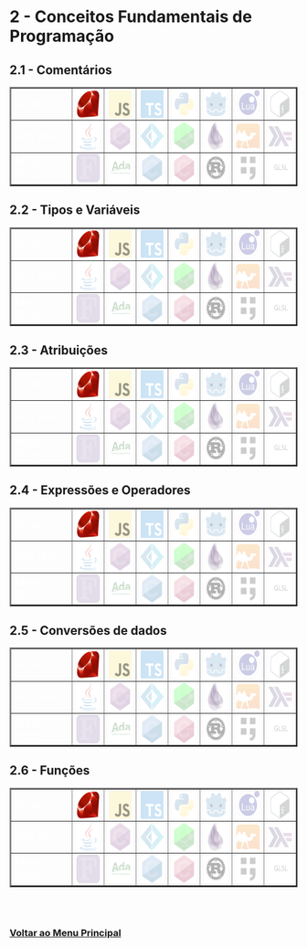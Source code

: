 # 2 - Conceitos Fundamentais de Programação

## 2.1 - Comentários

<table id="id-21" border="2" align="center">
    <tr>
        <td colspan="2" align="left"><font size="4" color="FFFFFF">Script</font></td>
        <td align="center">
            <a ref="" title="Ruby">
                <img align="center" height="50" src="..\..\Arquives/img/svg/devicon/ruby-original.svg"/>
            </a>
        </td>
        <td align="center">
            <a ref="" title="JavaScript">
                <img align="center" height="50" src="..\..\Arquives/img/svg/devicon/opacity/javascript-original.svg"/>
            </a>
        </td>
        <td align="center">
            <a ref="" title="Typescript">
                <img align="center" height="50" src="..\..\Arquives/img/svg/devicon/opacity/typescript-original.svg"/>
            </a>
        </td>
        <td align="center">
            <a ref="" title="Python">
                <img align="center" height="50" src="..\..\Arquives/img/svg/devicon/opacity/python-original.svg"/>
            </a>
        </td>
        <td align="center">
            <a ref="" title="GDscript">
                <img align="center" height="50" src="..\..\Arquives/img/svg/devicon/opacity/godot-original.svg"/>
            </a>
        </td>
        <td align="center">
            <a ref="" title="Lua">
                <img align="center" height="50" src="..\..\Arquives/img/svg/devicon/opacity/lua-original-wordmark.svg"/>
            </a>
        </td>
        <td align="center">
            <a ref="" title="Shell Script">
                <img align="center" height="50" src="..\..\Arquives/img/svg/devicon/opacity/bash-original-fundo.svg"/>
            </a>
        </td>
    </tr>
    <tr>
        <td colspan="2" align="left"><font size="4" color="FFFFFF">Alto Nível</font></td>
        <td align="center">
            <a ref="" title="Java">
                <img align="center" height="50" src="..\..\Arquives/img/svg/devicon/opacity/java-original.svg"/>
            </a>
        </td>
        <td align="center">
            <a ref="" title="C sharp">
                <img align="center" height="50" src="..\..\Arquives/img/svg/devicon/opacity/csharp-original.svg"/>
            </a>
        </td>
        <td align="center">
            <a ref="" title="F sharp">
                <img align="center" height="50" src="..\..\Arquives/img/svg/devicon/opacity/fsharp-original.svg"/>
            </a>
        </td>
        <td align="center">
            <a ref="" title="Q Sharp">
                <img align="center" height="50" src="..\..\Arquives/img/svg/devicon/opacity/qsharp-original.svg"/>
            </a>
        </td>
         <td align="center">
            <a ref="" title="Elixir">
                <img align="center" height="50" src="..\..\Arquives/img/svg/devicon/opacity/elixir-original.svg"/>
            </a>
        </td>
        <td align="center">
            <a ref="" title="OCaml">
                <img align="center" height="50" src="..\..\Arquives/img/svg/devicon/opacity/ocaml-original.svg"/>
            </a>
        </td>
        <td align="center">
            <a ref="" title="Haskell">
                <img align="center" height="50" src="..\..\Arquives/img/svg/devicon/opacity/haskell-original.svg"/>
            </a>
        </td>
    </tr>
    <tr>
        <td colspan="2" align="left"><font size="4" color="FFFFFF">Médio Nível</font></td>
        <td align="center">
            <a ref="" title="Fortran">
                <img align="center" height="50" src="..\..\Arquives/img/svg/Outhers/opacity/Fortran_logo.svg"/>
            </a>
        </td>
            <td align="center">
            <a ref="" title="Ada">
                <img align="center" height="50" src="..\..\Arquives/img/svg/Outhers/opacity/Ada_horizon_green_logo_with_slogan-edit.svg"/>
            </a>
        </td>
        <td align="center">
            <a ref="" title="C lang">
                <img align="center" height="50" src="..\..\Arquives/img/svg/devicon/opacity/c-original.svg"/>
            </a>
        </td> 
        <td align="center">
            <a ref="" title="C++ lang">
                <img align="center" height="50" src="..\..\Arquives/img/svg/devicon/opacity/cplusplus-original.svg"/>
            </a>
        </td>
        <td align="center">
            <a ref="" title="Rust">
                <img align="center" height="50" src="..\..\Arquives/img/svg/devicon/opacity/rust-plain.svg"/>
            </a>
        </td>
        <td align="center">
            <a ref="" title="Forth">
                <img align="center" height="50" src="..\..\Arquives/img/svg/Own/opacity/Forth-Language-white-background.svg"/>
            </a>
        </td>
        <td align="center">
            <a ref="" title="GLSL">
                <img align="center" height="50" src="..\..\Arquives/img/svg/Own/opacity/GLSL-Language-white-background.svg"/>
            </a>
        </td>
    </tr>
</table>

## 2.2 - Tipos e Variáveis

<table id="id-22" border="2" align="center">
    <tr>
        <td colspan="2" align="left"><font size="4" color="FFFFFF">Script</font></td>
        <td align="center">
            <a ref="" title="Ruby">
                <img align="center" height="50" src="..\..\Arquives/img/svg/devicon/ruby-original.svg"/>
            </a>
        </td>
        <td align="center">
            <a ref="" title="JavaScript">
                <img align="center" height="50" src="..\..\Arquives/img/svg/devicon/opacity/javascript-original.svg"/>
            </a>
        </td>
        <td align="center">
            <a ref="" title="Typescript">
                <img align="center" height="50" src="..\..\Arquives/img/svg/devicon/opacity/typescript-original.svg"/>
            </a>
        </td>
        <td align="center">
            <a ref="" title="Python">
                <img align="center" height="50" src="..\..\Arquives/img/svg/devicon/opacity/python-original.svg"/>
            </a>
        </td>
        <td align="center">
            <a ref="" title="GDscript">
                <img align="center" height="50" src="..\..\Arquives/img/svg/devicon/opacity/godot-original.svg"/>
            </a>
        </td>
        <td align="center">
            <a ref="" title="Lua">
                <img align="center" height="50" src="..\..\Arquives/img/svg/devicon/opacity/lua-original-wordmark.svg"/>
            </a>
        </td>
        <td align="center">
            <a ref="" title="Shell Script">
                <img align="center" height="50" src="..\..\Arquives/img/svg/devicon/opacity/bash-original-fundo.svg"/>
            </a>
        </td>
    </tr>
    <tr>
        <td colspan="2" align="left"><font size="4" color="FFFFFF">Alto Nível</font></td>
        <td align="center">
            <a ref="" title="Java">
                <img align="center" height="50" src="..\..\Arquives/img/svg/devicon/opacity/java-original.svg"/>
            </a>
        </td>
        <td align="center">
            <a ref="" title="C sharp">
                <img align="center" height="50" src="..\..\Arquives/img/svg/devicon/opacity/csharp-original.svg"/>
            </a>
        </td>
        <td align="center">
            <a ref="" title="F sharp">
                <img align="center" height="50" src="..\..\Arquives/img/svg/devicon/opacity/fsharp-original.svg"/>
            </a>
        </td>
        <td align="center">
            <a ref="" title="Q Sharp">
                <img align="center" height="50" src="..\..\Arquives/img/svg/devicon/opacity/qsharp-original.svg"/>
            </a>
        </td>
         <td align="center">
            <a ref="" title="Elixir">
                <img align="center" height="50" src="..\..\Arquives/img/svg/devicon/opacity/elixir-original.svg"/>
            </a>
        </td>
        <td align="center">
            <a ref="" title="OCaml">
                <img align="center" height="50" src="..\..\Arquives/img/svg/devicon/opacity/ocaml-original.svg"/>
            </a>
        </td>
        <td align="center">
            <a ref="" title="Haskell">
                <img align="center" height="50" src="..\..\Arquives/img/svg/devicon/opacity/haskell-original.svg"/>
            </a>
        </td>
    </tr>
    <tr>
        <td colspan="2" align="left"><font size="4" color="FFFFFF">Médio Nível</font></td>
        <td align="center">
            <a ref="" title="Fortran">
                <img align="center" height="50" src="..\..\Arquives/img/svg/Outhers/opacity/Fortran_logo.svg"/>
            </a>
        </td>
            <td align="center">
            <a ref="" title="Ada">
                <img align="center" height="50" src="..\..\Arquives/img/svg/Outhers/opacity/Ada_horizon_green_logo_with_slogan-edit.svg"/>
            </a>
        </td>
        <td align="center">
            <a ref="" title="C lang">
                <img align="center" height="50" src="..\..\Arquives/img/svg/devicon/opacity/c-original.svg"/>
            </a>
        </td> 
        <td align="center">
            <a ref="" title="C++ lang">
                <img align="center" height="50" src="..\..\Arquives/img/svg/devicon/opacity/cplusplus-original.svg"/>
            </a>
        </td>
        <td align="center">
            <a ref="" title="Rust">
                <img align="center" height="50" src="..\..\Arquives/img/svg/devicon/opacity/rust-plain.svg"/>
            </a>
        </td>
        <td align="center">
            <a ref="" title="Forth">
                <img align="center" height="50" src="..\..\Arquives/img/svg/Own/opacity/Forth-Language-white-background.svg"/>
            </a>
        </td>
        <td align="center">
            <a ref="" title="GLSL">
                <img align="center" height="50" src="..\..\Arquives/img/svg/Own/opacity/GLSL-Language-white-background.svg"/>
            </a>
        </td>
    </tr>
</table>

## 2.3 - Atribuições

<table id="id-23" border="2" align="center">
    <tr>
        <td colspan="2" align="left"><font size="4" color="FFFFFF">Script</font></td>
        <td align="center">
            <a ref="" title="Ruby">
                <img align="center" height="50" src="..\..\Arquives/img/svg/devicon/ruby-original.svg"/>
            </a>
        </td>
        <td align="center">
            <a ref="" title="JavaScript">
                <img align="center" height="50" src="..\..\Arquives/img/svg/devicon/opacity/javascript-original.svg"/>
            </a>
        </td>
        <td align="center">
            <a ref="" title="Typescript">
                <img align="center" height="50" src="..\..\Arquives/img/svg/devicon/opacity/typescript-original.svg"/>
            </a>
        </td>
        <td align="center">
            <a ref="" title="Python">
                <img align="center" height="50" src="..\..\Arquives/img/svg/devicon/opacity/python-original.svg"/>
            </a>
        </td>
        <td align="center">
            <a ref="" title="GDscript">
                <img align="center" height="50" src="..\..\Arquives/img/svg/devicon/opacity/godot-original.svg"/>
            </a>
        </td>
        <td align="center">
            <a ref="" title="Lua">
                <img align="center" height="50" src="..\..\Arquives/img/svg/devicon/opacity/lua-original-wordmark.svg"/>
            </a>
        </td>
        <td align="center">
            <a ref="" title="Shell Script">
                <img align="center" height="50" src="..\..\Arquives/img/svg/devicon/opacity/bash-original-fundo.svg"/>
            </a>
        </td>
    </tr>
    <tr>
        <td colspan="2" align="left"><font size="4" color="FFFFFF">Alto Nível</font></td>
        <td align="center">
            <a ref="" title="Java">
                <img align="center" height="50" src="..\..\Arquives/img/svg/devicon/opacity/java-original.svg"/>
            </a>
        </td>
        <td align="center">
            <a ref="" title="C sharp">
                <img align="center" height="50" src="..\..\Arquives/img/svg/devicon/opacity/csharp-original.svg"/>
            </a>
        </td>
        <td align="center">
            <a ref="" title="F sharp">
                <img align="center" height="50" src="..\..\Arquives/img/svg/devicon/opacity/fsharp-original.svg"/>
            </a>
        </td>
        <td align="center">
            <a ref="" title="Q Sharp">
                <img align="center" height="50" src="..\..\Arquives/img/svg/devicon/opacity/qsharp-original.svg"/>
            </a>
        </td>
         <td align="center">
            <a ref="" title="Elixir">
                <img align="center" height="50" src="..\..\Arquives/img/svg/devicon/opacity/elixir-original.svg"/>
            </a>
        </td>
        <td align="center">
            <a ref="" title="OCaml">
                <img align="center" height="50" src="..\..\Arquives/img/svg/devicon/opacity/ocaml-original.svg"/>
            </a>
        </td>
        <td align="center">
            <a ref="" title="Haskell">
                <img align="center" height="50" src="..\..\Arquives/img/svg/devicon/opacity/haskell-original.svg"/>
            </a>
        </td>
    </tr>
    <tr>
        <td colspan="2" align="left"><font size="4" color="FFFFFF">Médio Nível</font></td>
        <td align="center">
            <a ref="" title="Fortran">
                <img align="center" height="50" src="..\..\Arquives/img/svg/Outhers/opacity/Fortran_logo.svg"/>
            </a>
        </td>
            <td align="center">
            <a ref="" title="Ada">
                <img align="center" height="50" src="..\..\Arquives/img/svg/Outhers/opacity/Ada_horizon_green_logo_with_slogan-edit.svg"/>
            </a>
        </td>
        <td align="center">
            <a ref="" title="C lang">
                <img align="center" height="50" src="..\..\Arquives/img/svg/devicon/opacity/c-original.svg"/>
            </a>
        </td> 
        <td align="center">
            <a ref="" title="C++ lang">
                <img align="center" height="50" src="..\..\Arquives/img/svg/devicon/opacity/cplusplus-original.svg"/>
            </a>
        </td>
        <td align="center">
            <a ref="" title="Rust">
                <img align="center" height="50" src="..\..\Arquives/img/svg/devicon/opacity/rust-plain.svg"/>
            </a>
        </td>
        <td align="center">
            <a ref="" title="Forth">
                <img align="center" height="50" src="..\..\Arquives/img/svg/Own/opacity/Forth-Language-white-background.svg"/>
            </a>
        </td>
        <td align="center">
            <a ref="" title="GLSL">
                <img align="center" height="50" src="..\..\Arquives/img/svg/Own/opacity/GLSL-Language-white-background.svg"/>
            </a>
        </td>
    </tr>
</table>

## 2.4 - Expressões e Operadores

<table id="id-24" border="2" align="center">
    <tr>
        <td colspan="2" align="left"><font size="4" color="FFFFFF">Script</font></td>
        <td align="center">
            <a ref="" title="Ruby">
                <img align="center" height="50" src="..\..\Arquives/img/svg/devicon/ruby-original.svg"/>
            </a>
        </td>
        <td align="center">
            <a ref="" title="JavaScript">
                <img align="center" height="50" src="..\..\Arquives/img/svg/devicon/opacity/javascript-original.svg"/>
            </a>
        </td>
        <td align="center">
            <a ref="" title="Typescript">
                <img align="center" height="50" src="..\..\Arquives/img/svg/devicon/opacity/typescript-original.svg"/>
            </a>
        </td>
        <td align="center">
            <a ref="" title="Python">
                <img align="center" height="50" src="..\..\Arquives/img/svg/devicon/opacity/python-original.svg"/>
            </a>
        </td>
        <td align="center">
            <a ref="" title="GDscript">
                <img align="center" height="50" src="..\..\Arquives/img/svg/devicon/opacity/godot-original.svg"/>
            </a>
        </td>
        <td align="center">
            <a ref="" title="Lua">
                <img align="center" height="50" src="..\..\Arquives/img/svg/devicon/opacity/lua-original-wordmark.svg"/>
            </a>
        </td>
        <td align="center">
            <a ref="" title="Shell Script">
                <img align="center" height="50" src="..\..\Arquives/img/svg/devicon/opacity/bash-original-fundo.svg"/>
            </a>
        </td>
    </tr>
    <tr>
        <td colspan="2" align="left"><font size="4" color="FFFFFF">Alto Nível</font></td>
        <td align="center">
            <a ref="" title="Java">
                <img align="center" height="50" src="..\..\Arquives/img/svg/devicon/opacity/java-original.svg"/>
            </a>
        </td>
        <td align="center">
            <a ref="" title="C sharp">
                <img align="center" height="50" src="..\..\Arquives/img/svg/devicon/opacity/csharp-original.svg"/>
            </a>
        </td>
        <td align="center">
            <a ref="" title="F sharp">
                <img align="center" height="50" src="..\..\Arquives/img/svg/devicon/opacity/fsharp-original.svg"/>
            </a>
        </td>
        <td align="center">
            <a ref="" title="Q Sharp">
                <img align="center" height="50" src="..\..\Arquives/img/svg/devicon/opacity/qsharp-original.svg"/>
            </a>
        </td>
         <td align="center">
            <a ref="" title="Elixir">
                <img align="center" height="50" src="..\..\Arquives/img/svg/devicon/opacity/elixir-original.svg"/>
            </a>
        </td>
        <td align="center">
            <a ref="" title="OCaml">
                <img align="center" height="50" src="..\..\Arquives/img/svg/devicon/opacity/ocaml-original.svg"/>
            </a>
        </td>
        <td align="center">
            <a ref="" title="Haskell">
                <img align="center" height="50" src="..\..\Arquives/img/svg/devicon/opacity/haskell-original.svg"/>
            </a>
        </td>
    </tr>
    <tr>
        <td colspan="2" align="left"><font size="4" color="FFFFFF">Médio Nível</font></td>
        <td align="center">
            <a ref="" title="Fortran">
                <img align="center" height="50" src="..\..\Arquives/img/svg/Outhers/opacity/Fortran_logo.svg"/>
            </a>
        </td>
            <td align="center">
            <a ref="" title="Ada">
                <img align="center" height="50" src="..\..\Arquives/img/svg/Outhers/opacity/Ada_horizon_green_logo_with_slogan-edit.svg"/>
            </a>
        </td>
        <td align="center">
            <a ref="" title="C lang">
                <img align="center" height="50" src="..\..\Arquives/img/svg/devicon/opacity/c-original.svg"/>
            </a>
        </td> 
        <td align="center">
            <a ref="" title="C++ lang">
                <img align="center" height="50" src="..\..\Arquives/img/svg/devicon/opacity/cplusplus-original.svg"/>
            </a>
        </td>
        <td align="center">
            <a ref="" title="Rust">
                <img align="center" height="50" src="..\..\Arquives/img/svg/devicon/opacity/rust-plain.svg"/>
            </a>
        </td>
        <td align="center">
            <a ref="" title="Forth">
                <img align="center" height="50" src="..\..\Arquives/img/svg/Own/opacity/Forth-Language-white-background.svg"/>
            </a>
        </td>
        <td align="center">
            <a ref="" title="GLSL">
                <img align="center" height="50" src="..\..\Arquives/img/svg/Own/opacity/GLSL-Language-white-background.svg"/>
            </a>
        </td>
    </tr>
</table>

## 2.5 - Conversões de dados

<table id="id-25" border="2" align="center">
    <tr>
        <td colspan="2" align="left"><font size="4" color="FFFFFF">Script</font></td>
        <td align="center">
            <a ref="" title="Ruby">
                <img align="center" height="50" src="..\..\Arquives/img/svg/devicon/ruby-original.svg"/>
            </a>
        </td>
        <td align="center">
            <a ref="" title="JavaScript">
                <img align="center" height="50" src="..\..\Arquives/img/svg/devicon/opacity/javascript-original.svg"/>
            </a>
        </td>
        <td align="center">
            <a ref="" title="Typescript">
                <img align="center" height="50" src="..\..\Arquives/img/svg/devicon/opacity/typescript-original.svg"/>
            </a>
        </td>
        <td align="center">
            <a ref="" title="Python">
                <img align="center" height="50" src="..\..\Arquives/img/svg/devicon/opacity/python-original.svg"/>
            </a>
        </td>
        <td align="center">
            <a ref="" title="GDscript">
                <img align="center" height="50" src="..\..\Arquives/img/svg/devicon/opacity/godot-original.svg"/>
            </a>
        </td>
        <td align="center">
            <a ref="" title="Lua">
                <img align="center" height="50" src="..\..\Arquives/img/svg/devicon/opacity/lua-original-wordmark.svg"/>
            </a>
        </td>
        <td align="center">
            <a ref="" title="Shell Script">
                <img align="center" height="50" src="..\..\Arquives/img/svg/devicon/opacity/bash-original-fundo.svg"/>
            </a>
        </td>
    </tr>
    <tr>
        <td colspan="2" align="left"><font size="4" color="FFFFFF">Alto Nível</font></td>
        <td align="center">
            <a ref="" title="Java">
                <img align="center" height="50" src="..\..\Arquives/img/svg/devicon/opacity/java-original.svg"/>
            </a>
        </td>
        <td align="center">
            <a ref="" title="C sharp">
                <img align="center" height="50" src="..\..\Arquives/img/svg/devicon/opacity/csharp-original.svg"/>
            </a>
        </td>
        <td align="center">
            <a ref="" title="F sharp">
                <img align="center" height="50" src="..\..\Arquives/img/svg/devicon/opacity/fsharp-original.svg"/>
            </a>
        </td>
        <td align="center">
            <a ref="" title="Q Sharp">
                <img align="center" height="50" src="..\..\Arquives/img/svg/devicon/opacity/qsharp-original.svg"/>
            </a>
        </td>
         <td align="center">
            <a ref="" title="Elixir">
                <img align="center" height="50" src="..\..\Arquives/img/svg/devicon/opacity/elixir-original.svg"/>
            </a>
        </td>
        <td align="center">
            <a ref="" title="OCaml">
                <img align="center" height="50" src="..\..\Arquives/img/svg/devicon/opacity/ocaml-original.svg"/>
            </a>
        </td>
        <td align="center">
            <a ref="" title="Haskell">
                <img align="center" height="50" src="..\..\Arquives/img/svg/devicon/opacity/haskell-original.svg"/>
            </a>
        </td>
    </tr>
    <tr>
        <td colspan="2" align="left"><font size="4" color="FFFFFF">Médio Nível</font></td>
        <td align="center">
            <a ref="" title="Fortran">
                <img align="center" height="50" src="..\..\Arquives/img/svg/Outhers/opacity/Fortran_logo.svg"/>
            </a>
        </td>
            <td align="center">
            <a ref="" title="Ada">
                <img align="center" height="50" src="..\..\Arquives/img/svg/Outhers/opacity/Ada_horizon_green_logo_with_slogan-edit.svg"/>
            </a>
        </td>
        <td align="center">
            <a ref="" title="C lang">
                <img align="center" height="50" src="..\..\Arquives/img/svg/devicon/opacity/c-original.svg"/>
            </a>
        </td> 
        <td align="center">
            <a ref="" title="C++ lang">
                <img align="center" height="50" src="..\..\Arquives/img/svg/devicon/opacity/cplusplus-original.svg"/>
            </a>
        </td>
        <td align="center">
            <a ref="" title="Rust">
                <img align="center" height="50" src="..\..\Arquives/img/svg/devicon/opacity/rust-plain.svg"/>
            </a>
        </td>
        <td align="center">
            <a ref="" title="Forth">
                <img align="center" height="50" src="..\..\Arquives/img/svg/Own/opacity/Forth-Language-white-background.svg"/>
            </a>
        </td>
        <td align="center">
            <a ref="" title="GLSL">
                <img align="center" height="50" src="..\..\Arquives/img/svg/Own/opacity/GLSL-Language-white-background.svg"/>
            </a>
        </td>
    </tr>
</table>

## 2.6 - Funções

<table id="id-26" border="2" align="center">
    <tr>
        <td colspan="2" align="left"><font size="4" color="FFFFFF">Script</font></td>
        <td align="center">
            <a ref="" title="Ruby">
                <img align="center" height="50" src="..\..\Arquives/img/svg/devicon/ruby-original.svg"/>
            </a>
        </td>
        <td align="center">
            <a ref="" title="JavaScript">
                <img align="center" height="50" src="..\..\Arquives/img/svg/devicon/opacity/javascript-original.svg"/>
            </a>
        </td>
        <td align="center">
            <a ref="" title="Typescript">
                <img align="center" height="50" src="..\..\Arquives/img/svg/devicon/opacity/typescript-original.svg"/>
            </a>
        </td>
        <td align="center">
            <a ref="" title="Python">
                <img align="center" height="50" src="..\..\Arquives/img/svg/devicon/opacity/python-original.svg"/>
            </a>
        </td>
        <td align="center">
            <a ref="" title="GDscript">
                <img align="center" height="50" src="..\..\Arquives/img/svg/devicon/opacity/godot-original.svg"/>
            </a>
        </td>
        <td align="center">
            <a ref="" title="Lua">
                <img align="center" height="50" src="..\..\Arquives/img/svg/devicon/opacity/lua-original-wordmark.svg"/>
            </a>
        </td>
        <td align="center">
            <a ref="" title="Shell Script">
                <img align="center" height="50" src="..\..\Arquives/img/svg/devicon/opacity/bash-original-fundo.svg"/>
            </a>
        </td>
    </tr>
    <tr>
        <td colspan="2" align="left"><font size="4" color="FFFFFF">Alto Nível</font></td>
        <td align="center">
            <a ref="" title="Java">
                <img align="center" height="50" src="..\..\Arquives/img/svg/devicon/opacity/java-original.svg"/>
            </a>
        </td>
        <td align="center">
            <a ref="" title="C sharp">
                <img align="center" height="50" src="..\..\Arquives/img/svg/devicon/opacity/csharp-original.svg"/>
            </a>
        </td>
        <td align="center">
            <a ref="" title="F sharp">
                <img align="center" height="50" src="..\..\Arquives/img/svg/devicon/opacity/fsharp-original.svg"/>
            </a>
        </td>
        <td align="center">
            <a ref="" title="Q Sharp">
                <img align="center" height="50" src="..\..\Arquives/img/svg/devicon/opacity/qsharp-original.svg"/>
            </a>
        </td>
         <td align="center">
            <a ref="" title="Elixir">
                <img align="center" height="50" src="..\..\Arquives/img/svg/devicon/opacity/elixir-original.svg"/>
            </a>
        </td>
        <td align="center">
            <a ref="" title="OCaml">
                <img align="center" height="50" src="..\..\Arquives/img/svg/devicon/opacity/ocaml-original.svg"/>
            </a>
        </td>
        <td align="center">
            <a ref="" title="Haskell">
                <img align="center" height="50" src="..\..\Arquives/img/svg/devicon/opacity/haskell-original.svg"/>
            </a>
        </td>
    </tr>
    <tr>
        <td colspan="2" align="left"><font size="4" color="FFFFFF">Médio Nível</font></td>
        <td align="center">
            <a ref="" title="Fortran">
                <img align="center" height="50" src="..\..\Arquives/img/svg/Outhers/opacity/Fortran_logo.svg"/>
            </a>
        </td>
            <td align="center">
            <a ref="" title="Ada">
                <img align="center" height="50" src="..\..\Arquives/img/svg/Outhers/opacity/Ada_horizon_green_logo_with_slogan-edit.svg"/>
            </a>
        </td>
        <td align="center">
            <a ref="" title="C lang">
                <img align="center" height="50" src="..\..\Arquives/img/svg/devicon/opacity/c-original.svg"/>
            </a>
        </td> 
        <td align="center">
            <a ref="" title="C++ lang">
                <img align="center" height="50" src="..\..\Arquives/img/svg/devicon/opacity/cplusplus-original.svg"/>
            </a>
        </td>
        <td align="center">
            <a ref="" title="Rust">
                <img align="center" height="50" src="..\..\Arquives/img/svg/devicon/opacity/rust-plain.svg"/>
            </a>
        </td>
        <td align="center">
            <a ref="" title="Forth">
                <img align="center" height="50" src="..\..\Arquives/img/svg/Own/opacity/Forth-Language-white-background.svg"/>
            </a>
        </td>
        <td align="center">
            <a ref="" title="GLSL">
                <img align="center" height="50" src="..\..\Arquives/img/svg/Own/opacity/GLSL-Language-white-background.svg"/>
            </a>
        </td>
    </tr>
</table>

<br><br>

### [Voltar ao Menu Principal](README-PTBR.md)